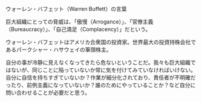 ウォーレン・バフェット（Warren Buffett）の言葉

巨大組織にとっての脅威は、「傲慢（Arrogance）」、「官僚主義 （Bureaucracy）」、「自己満足（Complacency）」だという。

ウォーレン・バフェットはアメリカ合衆国の投資家。世界最大の投資持株会社であるパークシャー・ハサウェイの筆頭株主。


自分の事が冷静に見えなくなってきたら危ないということだ。我々も巨大組織ではないが、同じことに陥っていないか常に気を付けてみていなければいけない。
自分に自信を持ちすぎていないか？作業が細分化されており、責任者が不明確だったり、前例主義になっていないか？誰のためにやっていることか？など自分に問い合わせることが必要だと思う。